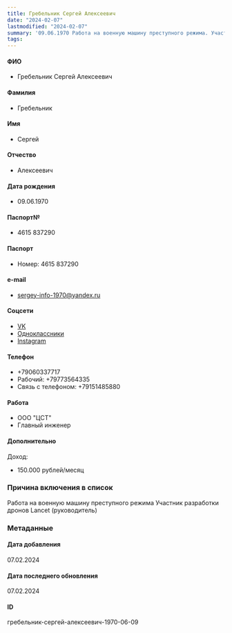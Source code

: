 ```yaml
---
title: Гребельник Сергей Алексеевич
date: "2024-02-07"
lastmodified: "2024-02-07"
summary: '09.06.1970 Работа на военную машину преступного режима. Участник разработки дронов Lancet  (руководитель)'
tags: 
---
```

<!--# pp2-->
<!--## Фигурант-->
<!--### Личные данные-->
#### ФИО
- Гребельник Сергей Алексеевич
#### Фамилия
- Гребельник
#### Имя
- Сергей
#### Отчество
- Алексеевич
#### Дата рождения
- 09.06.1970
#### Паспорт№
- 4615 837290
#### Паспорт
- Номер: 4615 837290
#### e-mail
- sergey-info-1970@yandex.ru
#### Соцсети
- [VK](https://vk.com/id714726874)
- [Одноклассники](https://ok.ru/profile/176847742208)
- [Instagram](https://www.instagram.com/sergey_grebelnik/)
#### Телефон
- +79060337717
- Рабочий: +79773564335
- Связь с телефоном: +79151485880
#### Работа
- ООО "ЦСТ"
- Главный инженер
#### Дополнительно
Доход:
- 150.000 рублей/месяц
### Причина включения в список
Работа на военную машину преступного режима
Участник разработки дронов Lancet  (руководитель)
### Метаданные
#### Дата добавления
07.02.2024
#### Дата последнего обновления
07.02.2024
#### ID
гребельник-сергей-алексеевич-1970-06-09
<!--## END;-->
